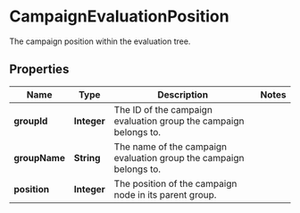 

# CampaignEvaluationPosition

The campaign position within the evaluation tree.
## Properties

Name | Type | Description | Notes
------------ | ------------- | ------------- | -------------
**groupId** | **Integer** | The ID of the campaign evaluation group the campaign belongs to. | 
**groupName** | **String** | The name of the campaign evaluation group the campaign belongs to. | 
**position** | **Integer** | The position of the campaign node in its parent group. | 



